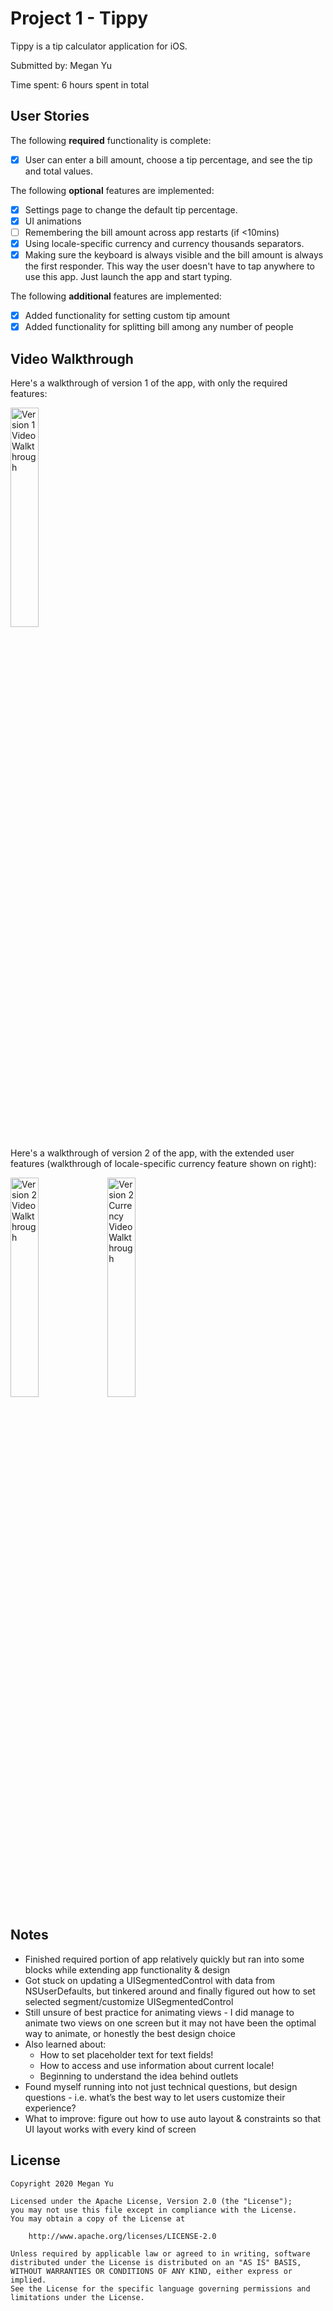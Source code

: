 # Project 1 - Tippy

Tippy is a tip calculator application for iOS.

Submitted by: Megan Yu

Time spent: 6 hours spent in total

## User Stories

The following **required** functionality is complete:

* [x] User can enter a bill amount, choose a tip percentage, and see the tip and total values.

The following **optional** features are implemented:

* [x] Settings page to change the default tip percentage.
* [x] UI animations
* [ ] Remembering the bill amount across app restarts (if <10mins)
* [x] Using locale-specific currency and currency thousands separators.
* [x] Making sure the keyboard is always visible and the bill amount is always the first responder. This way the user doesn't have to tap anywhere to use this app. Just launch the app and start typing.

The following **additional** features are implemented:

- [x] Added functionality for setting custom tip amount
- [x] Added functionality for splitting bill among any number of people

## Video Walkthrough

Here's a walkthrough of version 1 of the app, with only the required features:

<img src='http://g.recordit.co/ragw4L4fYI.gif' title='Version 1 Video Walkthrough' width='30%' alt='Version 1 Video Walkthrough' />

Here's a walkthrough of version 2 of the app, with the extended user features (walkthrough of locale-specific currency feature shown on right):

<img src = 'http://g.recordit.co/7Vrxrn1R0Z.gif' title='Version 2 Video Walkthrough' width ='30%' alt ='Version 2 Video Walkthrough' /> <img src = 'http://g.recordit.co/8wS5HQjDDL.gif' title='Version 2 Currency Video Walkthrough' width='30%' alt ='Version 2 Currency Video Walkthrough' />

## Notes

* Finished required portion of app relatively quickly but ran into some blocks while extending app functionality & design
* Got stuck on updating a UISegmentedControl with data from NSUserDefaults, but tinkered around and finally figured out how to set selected segment/customize UISegmentedControl
* Still unsure of best practice for animating views - I did manage to animate two views on one screen but it may not have been the optimal way to animate, or honestly the best design choice
* Also learned about:
    * How to set placeholder text for text fields!
    * How to access and use information about current locale!
    * Beginning to understand the idea behind outlets
* Found myself running into not just technical questions, but design questions - i.e. what’s the best way to let users customize their experience?
* What to improve: figure out how to use auto layout & constraints so that UI layout works with every kind of screen

## License

    Copyright 2020 Megan Yu

    Licensed under the Apache License, Version 2.0 (the "License");
    you may not use this file except in compliance with the License.
    You may obtain a copy of the License at

        http://www.apache.org/licenses/LICENSE-2.0

    Unless required by applicable law or agreed to in writing, software
    distributed under the License is distributed on an "AS IS" BASIS,
    WITHOUT WARRANTIES OR CONDITIONS OF ANY KIND, either express or implied.
    See the License for the specific language governing permissions and
    limitations under the License.
